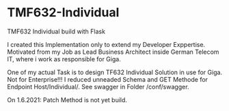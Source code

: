 # TMF632-Individual
TMF632 Individual build with Flask

I created this Implementation only to extend my Developer Exppertise.
Motivated from my Job as Lead Business Architect inside German Telecom IT, where i work as responsible for Giga.

One of my actual Task is to design TF632 Individual Solution in use for Giga. Not for Enterprise!!!
I reduced unneaded Schema and GET Methode for Endpoint Host/Individual/. See swagger in Folder /conf/swagger.

On 1.6.2021: Patch Method is not yet build.
